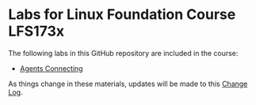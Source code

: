 # Labs for Linux Foundation Course LFS173x

The following labs in this GitHub repository are included in the course:

- [Agents Connecting](agentsConnecting.md)

As things change in these materials, updates will be made to this [Change Log](ChangeLog.md).